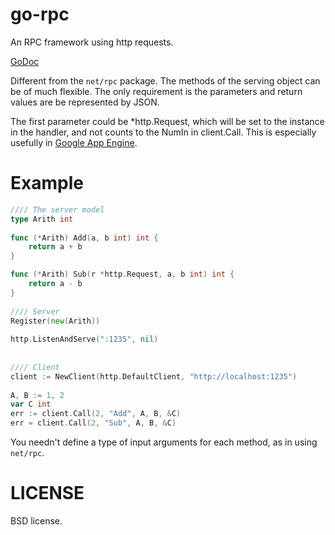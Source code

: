 go-rpc
======

An RPC framework using http requests.

[GoDoc](http://godoc.org/github.com/daviddengcn/go-rpc)


Different from the <code>net/rpc</code> package. The methods of the serving object can be of much flexible.
The only requirement is the parameters and return values are be represented by JSON.

The first parameter could be *http.Request, which will be set to the instance in the handler,
and not counts to the NumIn in client.Call. This is especially usefully in 
[Google App Engine](https://developers.google.com/appengine/).

Example
=======

```go
//// The server model
type Arith int
		
func (*Arith) Add(a, b int) int {
	return a + b
}

func (*Arith) Sub(r *http.Request, a, b int) int {
	return a - b
}
		
//// Server
Register(new(Arith))
	
http.ListenAndServe(":1235", nil)
    
		
//// Client
client := NewClient(http.DefaultClient, "http://localhost:1235")
	
A, B := 1, 2
var C int
err := client.Call(2, "Add", A, B, &C)
err = client.Call(2, "Sub", A, B, &C)
```

You needn't define a type of input arguments for each method, as in using <code>net/rpc</code>.

LICENSE
=======
BSD license.

